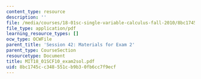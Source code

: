 ```yaml
---
content_type: resource
description: ''
file: /media/courses/18-01sc-single-variable-calculus-fall-2010/8bc1745cc348551cb9b30fb6cc7f9ecf_MIT18_01SCF10_exam2sol.pdf
file_type: application/pdf
learning_resource_types: []
ocw_type: OCWFile
parent_title: 'Session 42: Materials for Exam 2'
parent_type: CourseSection
resourcetype: Document
title: MIT18_01SCF10_exam2sol.pdf
uid: 8bc1745c-c348-551c-b9b3-0fb6cc7f9ecf
---
```

